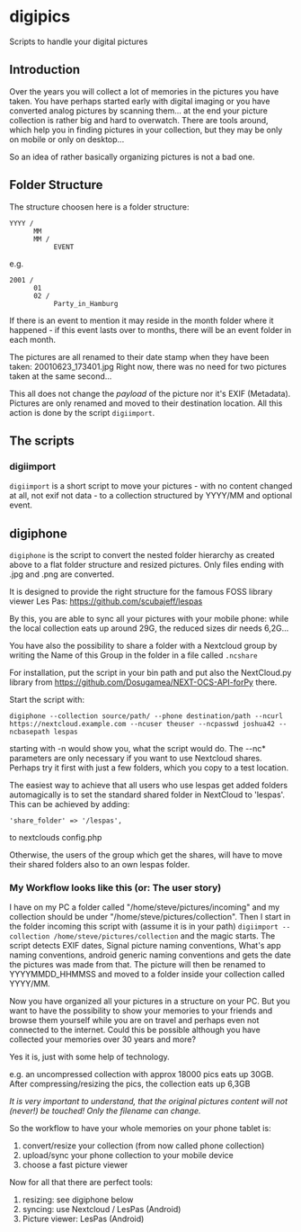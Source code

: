 # digipics

Scripts to handle your digital pictures

## Introduction

Over the years you will collect a lot of memories in the pictures you have taken. You have perhaps started early with digital imaging or you have converted analog pictures by scanning them... at the end your picture collection is rather big and hard to overwatch. There are tools around, which help you in finding pictures in your collection, but they may be only on mobile or only on desktop...

So an idea of rather basically organizing pictures is not a bad one.

## Folder Structure

The structure choosen here is a folder structure:

```
YYYY /
      MM
      MM /
           EVENT
```
e.g.

```
2001 /
      01
      02 /
           Party_in_Hamburg
```
If there is an event to mention it may reside in the month folder where it happened - if this event lasts over to months, there will be an event folder in each month.

The pictures are all renamed to their date stamp when they have been taken: 20010623_173401.jpg
Right now, there was no need for two pictures taken at the same second...

This all does not change the _payload_ of the picture nor it's EXIF (Metadata). Pictures are only renamed and moved to their destination location. All this action is done by the script `digiimport`.

## The scripts
### digiimport
`digiimport` is a short script to move your pictures - with no content changed at all, not exif not data - to a collection structured by YYYY/MM and optional event.

## digiphone

`digiphone` is the script to convert the nested folder hierarchy as created above to a flat folder structure and resized pictures. Only files ending with .jpg and .png are converted.

It is designed to provide the right structure for the famous FOSS library viewer Les Pas: https://github.com/scubajeff/lespas

By this, you are able to sync all your pictures with your mobile phone: while the local collection eats up around 29G, the reduced sizes dir needs 6,2G... 

You have also the possibility to share a folder with a Nextcloud group by writing the Name of this Group in  the folder in a file called `.ncshare`

For installation, put the script in your bin path and put also the NextCloud.py library from https://github.com/Dosugamea/NEXT-OCS-API-forPy there.

Start the script with: 

```
digiphone --collection source/path/ --phone destination/path --ncurl https://nextcloud.example.com --ncuser theuser --ncpasswd joshua42 --ncbasepath lespas
```

starting with -n would show you, what the script would do. 
The --nc* parameters are only necessary if you want to use Nextcloud shares. 
Perhaps try it first with just a few folders, which you copy to a test location.

The easiest way to achieve that all users who use lespas get added folders automagically is to set the standard shared folder in NextCloud to 'lespas'. This can be achieved by adding:

```
'share_folder' => '/lespas',
```

to nextclouds config.php

Otherwise, the users of the group which get the shares, will have to move their shared folders also to an own lespas folder.

### My Workflow looks like this (or: The user story)

I have on my PC a folder called "/home/steve/pictures/incoming" and my collection should be under "/home/steve/pictures/collection". Then I start in the folder incoming this script with (assume it is in your path) `digiimport --collection /home/steve/pictures/collection` and the magic starts. The script detects EXIF dates, Signal picture naming conventions, What's app naming conventions, android generic naming conventions and gets the date the pictures was made from that. The picture will then be renamed to YYYYMMDD_HHMMSS and moved to a folder inside your collection called YYYY/MM.

Now you have organized all your pictures in a structure on your PC. But you want to have the possibility to show your memories to your friends and browse them yourself while you are on travel and perhaps even not connected to the internet. Could this be possible although you have collected your memories over 30 years and more?

Yes it is, just with some help of technology.

e.g. an uncompressed collection with approx 18000 pics eats up 30GB. After compressing/resizing the pics, the collection eats up 6,3GB

*It is very important to understand, that the original pictures content will not (never!) be touched! Only the filename can change.*

So the workflow to have your whole memories on your phone tablet is:

1. convert/resize your collection (from now called phone collection)
2. upload/sync your phone collection to your mobile device
3. choose a fast picture viewer

Now for all that there are perfect tools:

1. resizing: see digiphone below
2. syncing: use Nextcloud / LesPas (Android)
3. Picture viewer: LesPas (Android)

